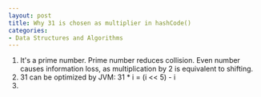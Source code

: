 ```yaml
---
layout: post
title: Why 31 is chosen as multiplier in hashCode()
categories:
- Data Structures and Algorithms
---
```


1. It's a prime number. Prime number reduces collision. Even number causes information loss, as multiplication by 2 is equivalent to shifting.
2. 31 can be optimized by JVM: 31 * i = (i << 5) - i
3. 